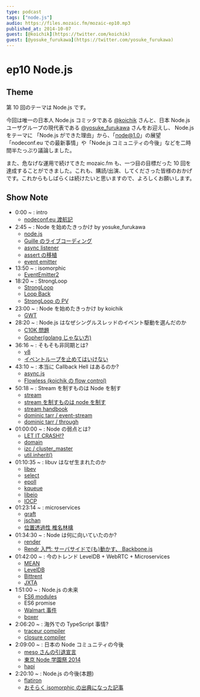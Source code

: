 ```yaml
---
type: podcast
tags: ["node.js"]
audio: https://files.mozaic.fm/mozaic-ep10.mp3
published_at: 2014-10-07
guest: [@koichik](https://twitter.com/koichik)
guest: [@yosuke_furukawa](https://twitter.com/yosuke_furukawa)
---
```


# ep10 Node.js

## Theme

第 10 回のテーマは Node.js です。

今回は唯一の日本人 Node.js コミッタである [@koichik](https://twitter.com/koichik/) さんと、日本 Node.js ユーザグループの現代表である [@yosuke_furukawa](https://twitter.com/yosuke_furukawa) さんをお迎えし、 Node.js をテーマに 「Node.js ができた理由」から、「node@1.0」の展望「nodeconf.eu での最新事情」や「Node.js コミュニティの今後」などを二時間半たっぷり議論しました。

また、危なげな運用で続けてきた mozaic.fm も、一つ目の目標だった 10 回を達成することができました。これも、購読/出演、してくださった皆様のおかげです。これからもしばらくは続けたいと思いますので、よろしくお願いします。


## Show Note

- 0:00 ~ : intro
  - [nodeconf.eu 渡航記](http://yosuke-furukawa.hatenablog.com/entry/2014/09/09/174601)
- 2:45 ~ : Node を始めたきっかけ by yosuke_furukawa
  - [node.js](http://nodejs.org)
  - [Guille のライブコーディング](http://www.nicovideo.jp/watch/1320664679)
  - [async listener](http://nodejs.org/docs/v0.11.14/api/all.html%23all_async_listeners)
  - [assert の移植](http://github.com/jxck/assert)
  - [event emitter](http://nodejs.org/api/events.html)
- 13:50 ~ : isomorphic
  - [EventEmitter2](https://github.com/asyncly/EventEmitter2)
- 18:20 ~ : StrongLoop
  - [StrongLoop](http://strongloop.com/)
  - [Loop Back](http://strongloop.com/node-js/loopback/)
  - [StrongLoop の PV](http://strongloop.com/node-js/videos/)
- 23:00 ~ : Node を始めたきっかけ by koichik
  - [GWT](http://www.gwtproject.org/)
- 28:20 ~ : Node.js はなぜシングルスレッドのイベント駆動を選んだのか
  - [C10K 問題](http://www.hyuki.com/yukiwiki/wiki.cgi%3FTheC10kProblem)
  - [Gopher(golang じゃない方)](http://ja.wikipedia.org/wiki/Gopher)
- 36:16 ~ : そもそも非同期とは?
  - [v8](https://code.google.com/p/v8/)
  - [イベントループを止めてはいけない](http://jxck.hatenablog.com/entry/for-with-eventloop)
- 43:10 ~ : 本当に Callback Hell はあるのか?
  - [async.js](https://github.com/caolan/async)
  - [Flowless (koichik の flow control)](https://github.com/koichik/node-flowless)
- 50:18 ~ : Stream を制すものは Node を制す
  - [stream](http://nodejs.org/api/stream.html)
  - [stream を制すものは node を制す](http://jxck.hatenablog.com/entry/20111204/1322966453)
  - [stream handbook](https://github.com/substack/stream-handbook)
  - [dominic tarr / event-stream](https://github.com/dominictarr/event-stream)
  - [dominic tarr / through](https://github.com/dominictarr/through)
- 01:00:00 ~ : Node の弱点とは?
  - [LET IT CRASH!?](http://www.slideshare.net/koichik/node8-let-it-crash)
  - [domain](http://nodejs.org/api/domain.html)
  - [izc / cluster_master](https://github.com/isaacs/cluster-master)
  - [util.inherit()](http://nodejs.org/api/util.html%23util_util_inherits_constructor_superconstructor)
- 01:10:35 ~ : libuv はなぜ生まれたのか
  - [libev](http://software.schmorp.de/pkg/libev.html)
  - [select](http://man7.org/linux/man-pages/man2/select.2.html)
  - [epoll](http://man7.org/linux/man-pages/man7/epoll.7.html)
  - [kqueue](http://en.wikipedia.org/wiki/Kqueue)
  - [libeio](http://software.schmorp.de/pkg/libeio.html)
  - [IOCP](http://msdn.microsoft.com/en-us/library/aa365198%28VS.85%29.aspx)
- 01:23:14 ~ : microservices
  - [graft](https://github.com/GraftJS/graft)
  - [jschan](https://github.com/GraftJS/jschan)
  - [位置透過性 椎名林檎](http://jxck.tumblr.com/post/11435831106/hook-io)
- 01:34:30 ~ : Node は何に向いていたのか?
  - [render](http://www.renderjs.org/)
  - [Rendr 入門: サーバサイドで(も)動かす、 Backbone.js](http://www.slideshare.net/mshk/rendr)
- 01:42:00 ~ : 今のトレンド LevelDB + WebRTC + Microservices
  - [MEAN](http://meanjs.org/)
  - [LevelDB](https://github.com/google/leveldb)
  - [Bittrent](http://www.bittorrent.com/)
  - [JXTA](https://jxta.kenai.com/)
- 1:51:00 ~ : Node.js の未来
  - [ES6 modules](http://wiki.ecmascript.org/doku.php%3Fid%3Dharmony:modules)
  - ES6 promise
  - [Walmart 事件](http://www.joyent.com/blog/walmart-node-js-memory-leak)
  - [boxer](http://www.getboxer.com/)
- 2:06:20 ~ : 海外での TypeScript 事情?
  - [traceur compiler](https://github.com/google/traceur-compiler)
  - [closure compiler](https://developers.google.com/closure/compiler/%3Fhl%3Dja)
- 2:09:00 ~ : 日本の Node コミュニティの今後
  - [meso さんの引退宣言](https://docs.google.com/presentation/d/1IYwvHLAT0sFLAOmBGQ7dUyD7NKajwfkOgh8SAYvJa2c/edit%23slide%3Did.p)
  - [東京 Node 学園祭 2014](http://nodefest.jp/2014/)
  - [hapi](http://hapijs.com/)
- 2:20:10 ~ : Node.js の今後(本題)
  - [flatiron](http://flatironjs.org/)
  - [おそらく isomorphic の出典になった記事](http://blog.nodejitsu.com/scaling-isomorphic-javascript-code/)